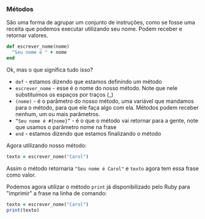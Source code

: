 ### Métodos

São uma forma de agrupar um conjunto de instruções, como se fosse uma receita que podemos executar utilizando seu nome. Podem receber e retornar valores.

```ruby
def escrever_nome(nome)
  "Seu nome é " + nome
end
```

Ok, mas o que significa tudo isso?

* `def` \- estamos dizendo que estamos definindo um método
* `escrever_nome` \- esse é o nome do nosso método. Note que nele substituímos
  os espaços por traços (\_)
* `(nome)` \- é o parâmetro do nosso método, uma variável que mandamos para o
  método, para que ele faça algo com ela. Métodos podem receber nenhum, um ou
  mais parâmetros.
* `“Seu nome é #{nome}”` \- é o que o método vai retornar para a gente,
  note que usamos o parâmetro nome na frase
* `end` \- estamos dizendo que estamos finalizando o método

Agora utilizando nosso método:

```ruby
texto = escrever_nome("Carol")
```

Assim o método retornaria `"Seu nome é Carol"` e `texto` agora tem essa frase como valor.

Podemos agora utilizar o método `print` já disponibilizado pelo Ruby para "imprimir" a frase na linha de comando:

```ruby
texto = escrever_nome("Carol")
print(texto)
```
